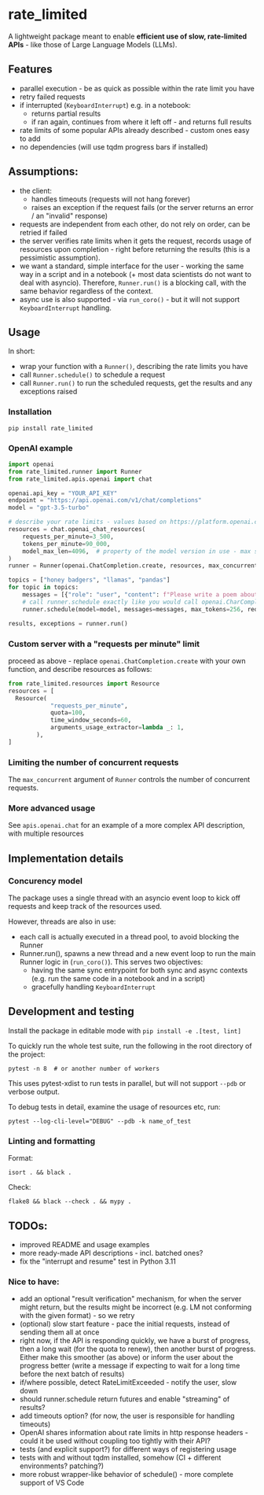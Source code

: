 # rate_limited

A lightweight package meant to enable **efficient use of slow, rate-limited APIs** - like
those of Large Language Models (LLMs).

## Features
- parallel execution - be as quick as possible within the rate limit you have
- retry failed requests
- if interrupted (`KeyboardInterrupt`) e.g. in a notebook:
   - returns partial results
  - if ran again, continues from where it left off - and returns full results
- rate limits of some popular APIs already described - custom ones easy to add
- no dependencies (will use tqdm progress bars if installed)


## Assumptions:
- the client:
  - handles timeouts (requests will not hang forever)
  - raises an exception if the request fails (or the server returns an error / an "invalid" response)
- requests are independent from each other, do not rely on order, can be retried if failed
- the server verifies rate limits when it gets the request, records usage of resources upon
  completion - right before returning the results (this is a pessimistic assumption).
- we want a standard, simple interface for the user - working the same way in a script and in a
  notebook (+ most data scientists do not want to deal with asyncio). Therefore, `Runner.run()` is
  a blocking call, with the same behavior regardless of the context.
- async use is also supported - via `run_coro()` - but it will not support `KeyboardInterrupt`
  handling.

## Usage
In short:
- wrap your function with a `Runner()`, describing the rate limits you have
- call `Runner.schedule()` to schedule a request
- call `Runner.run()` to run the scheduled requests, get the results and any exceptions raised

### Installation
```shell
pip install rate_limited
```

### OpenAI example
```python
import openai
from rate_limited.runner import Runner
from rate_limited.apis.openai import chat

openai.api_key = "YOUR_API_KEY"
endpoint = "https://api.openai.com/v1/chat/completions"
model = "gpt-3.5-turbo"

# describe your rate limits - values based on https://platform.openai.com/account/rate-limits
resources = chat.openai_chat_resources(
    requests_per_minute=3_500,
    tokens_per_minute=90_000,
    model_max_len=4096,  # property of the model version in use - max sequence length
)
runner = Runner(openai.ChatCompletion.create, resources, max_concurrent=32)

topics = ["honey badgers", "llamas", "pandas"]
for topic in topics:
    messages = [{"role": "user", "content": f"Please write a poem about {topic}"}]
    # call runner.schedule exactly like you would call openai.CharCompletion.create
    runner.schedule(model=model, messages=messages, max_tokens=256, request_timeout=60)

results, exceptions = runner.run()
```

### Custom server with a "requests per minute" limit
proceed as above - replace `openai.ChatCompletion.create` with your own function, and
describe resources as follows:
```python
from rate_limited.resources import Resource
resources = [
  Resource(
            "requests_per_minute",
            quota=100,
            time_window_seconds=60,
            arguments_usage_extractor=lambda _: 1,
        ),
]
```

### Limiting the number of concurrent requests

The `max_concurrent` argument of `Runner` controls the number of concurrent requests.

### More advanced usage
See `apis.openai.chat` for an example of a more complex API description, with multiple resources 


## Implementation details

### Concurency model

The package uses a single thread with an asyncio event loop to kick off requests and keep track of
the resources used.

However, threads are also in use:
- each call is actually executed in a thread pool, to avoid blocking the Runner
- Runner.run(), spawns a new thread and a new event loop to run the main Runner logic in
 (`run_coro()`). This serves two objectives:
  - having the same sync entrypoint for both sync and async contexts (e.g. run the same code
    in a notebook and in a script)
  - gracefully handling `KeyboardInterrupt`



## Development and testing
Install the package in editable mode with `pip install -e .[test, lint]`

To quickly run the whole test suite, run the following in the root directory of the project:
```shell
pytest -n 8  # or another number of workers
```
This uses pytest-xdist to run tests in parallel, but will not support `--pdb` or verbose output.


To debug tests in detail, examine the usage of resources etc, run:
```shell
pytest --log-cli-level="DEBUG" --pdb -k name_of_test
```

### Linting and formatting
Format:
```shell
isort . && black .
```

Check:
```shell
flake8 && black --check . && mypy .
```

## TODOs:
- improved README and usage examples
- more ready-made API descriptions - incl. batched ones?
- fix the "interrupt and resume" test in Python 3.11
### Nice to have:
- add an optional "result verification" mechanism, for when the server might return, but 
  the results might be incorrect (e.g. LM not conforming with the given format) - so we retry
- (optional) slow start feature - pace the initial requests, instead of sending them all at once
- right now, if the API is responding quickly, we have a burst of progress, then a long wait
  (for the quota to renew), then another burst of progress. Either make this smoother (as above)
  or inform the user about the progress better (write a message if expecting to wait for a long
  time before the next batch of results)
- if/where possible, detect RateLimitExceeded - notify the user, slow down
- should runner.schedule return futures and enable "streaming" of results?
- add timeouts option? (for now, the user is responsible for handling timeouts)
- OpenAI shares information about rate limits in http response headers - could it be used without
  coupling too tightly with their API?
- tests (and explicit support?) for different ways of registering usage
- tests with and without tqdm installed, somehow (CI + different environments? patching?)
- more robust wrapper-like behavior of schedule() - more complete support of VS Code